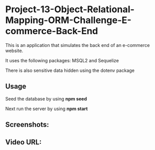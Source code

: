 # Project-13-Object-Relational-Mapping-ORM-Challenge-E-commerce-Back-End

This is an application that simulates the back end of an e-commerce website.

It uses the following packages: MSQL2 and Sequelize

There is also sensitive data hidden using the dotenv package


## Usage

Seed the database by using **npm seed**

Next run the server by using **npm start**

## Screenshots:

## Video URL:
